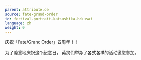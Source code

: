 ```yaml
---
parent: attribute.ce
source: fate-grand-order
id: festival-portrait-katsushika-hokusai
language: zh
weight: 0
---
```


庆祝「Fate/Grand Order」四周年！！

为了隆重地庆祝这个纪念日，
英灵们举办了各式各样的活动邀您参加。
